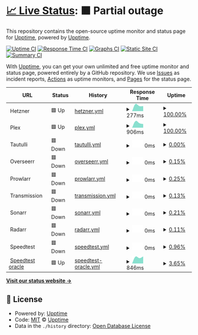 # [📈 Live Status](https://upptime.github.io/upptime): <!--live status--> **🟧 Partial outage**

This repository contains the open-source uptime monitor and status page for [Upptime](https://upptime.js.org), powered by [Upptime](https://github.com/upptime/upptime).

[![Uptime CI](https://github.com/stiefel1234eu/upptime/workflows/Uptime%20CI/badge.svg)](https://github.com/stiefel1234eu/upptime/actions?query=workflow%3A%22Uptime+CI%22)
[![Response Time CI](https://github.com/stiefel1234eu/upptime/workflows/Response%20Time%20CI/badge.svg)](https://github.com/stiefel1234eu/upptime/actions?query=workflow%3A%22Response+Time+CI%22)
[![Graphs CI](https://github.com/stiefel1234eu/upptime/workflows/Graphs%20CI/badge.svg)](https://github.com/stiefel1234eu/upptime/actions?query=workflow%3A%22Graphs+CI%22)
[![Static Site CI](https://github.com/stiefel1234eu/upptime/workflows/Static%20Site%20CI/badge.svg)](https://github.com/stiefel1234eu/upptime/actions?query=workflow%3A%22Static+Site+CI%22)
[![Summary CI](https://github.com/stiefel1234eu/upptime/workflows/Summary%20CI/badge.svg)](https://github.com/stiefel1234eu/upptime/actions?query=workflow%3A%22Summary+CI%22)

With [Upptime](https://upptime.js.org), you can get your own unlimited and free uptime monitor and status page, powered entirely by a GitHub repository. We use [Issues](https://github.com/upptime/upptime/issues) as incident reports, [Actions](https://github.com/stiefel1234eu/upptime/actions) as uptime monitors, and [Pages](https://upptime.github.io/upptime) for the status page.

<!--start: status pages-->
<!-- This summary is generated by Upptime (https://github.com/upptime/upptime) -->
<!-- Do not edit this manually, your changes will be overwritten -->
<!-- prettier-ignore -->
| URL | Status | History | Response Time | Uptime |
| --- | ------ | ------- | ------------- | ------ |
| <img alt="" src="https://icons.duckduckgo.com/ip3/null.ico" height="13"> Hetzner | 🟩 Up | [hetzner.yml](https://github.com/Stiefel1234eu/upptime/commits/HEAD/history/hetzner.yml) | <details><summary><img alt="Response time graph" src="./graphs/hetzner/response-time-week.png" height="20"> 277ms</summary><br><a href="https://stiefel1234eu.github.io/upptime/history/hetzner"><img alt="Response time 277" src="https://img.shields.io/endpoint?url=https%3A%2F%2Fraw.githubusercontent.com%2FStiefel1234eu%2Fupptime%2FHEAD%2Fapi%2Fhetzner%2Fresponse-time.json"></a><br><a href="https://stiefel1234eu.github.io/upptime/history/hetzner"><img alt="24-hour response time 277" src="https://img.shields.io/endpoint?url=https%3A%2F%2Fraw.githubusercontent.com%2FStiefel1234eu%2Fupptime%2FHEAD%2Fapi%2Fhetzner%2Fresponse-time-day.json"></a><br><a href="https://stiefel1234eu.github.io/upptime/history/hetzner"><img alt="7-day response time 277" src="https://img.shields.io/endpoint?url=https%3A%2F%2Fraw.githubusercontent.com%2FStiefel1234eu%2Fupptime%2FHEAD%2Fapi%2Fhetzner%2Fresponse-time-week.json"></a><br><a href="https://stiefel1234eu.github.io/upptime/history/hetzner"><img alt="30-day response time 277" src="https://img.shields.io/endpoint?url=https%3A%2F%2Fraw.githubusercontent.com%2FStiefel1234eu%2Fupptime%2FHEAD%2Fapi%2Fhetzner%2Fresponse-time-month.json"></a><br><a href="https://stiefel1234eu.github.io/upptime/history/hetzner"><img alt="1-year response time 277" src="https://img.shields.io/endpoint?url=https%3A%2F%2Fraw.githubusercontent.com%2FStiefel1234eu%2Fupptime%2FHEAD%2Fapi%2Fhetzner%2Fresponse-time-year.json"></a></details> | <details><summary><a href="https://stiefel1234eu.github.io/upptime/history/hetzner">100.00%</a></summary><a href="https://stiefel1234eu.github.io/upptime/history/hetzner"><img alt="All-time uptime 100.00%" src="https://img.shields.io/endpoint?url=https%3A%2F%2Fraw.githubusercontent.com%2FStiefel1234eu%2Fupptime%2FHEAD%2Fapi%2Fhetzner%2Fuptime.json"></a><br><a href="https://stiefel1234eu.github.io/upptime/history/hetzner"><img alt="24-hour uptime 100.00%" src="https://img.shields.io/endpoint?url=https%3A%2F%2Fraw.githubusercontent.com%2FStiefel1234eu%2Fupptime%2FHEAD%2Fapi%2Fhetzner%2Fuptime-day.json"></a><br><a href="https://stiefel1234eu.github.io/upptime/history/hetzner"><img alt="7-day uptime 100.00%" src="https://img.shields.io/endpoint?url=https%3A%2F%2Fraw.githubusercontent.com%2FStiefel1234eu%2Fupptime%2FHEAD%2Fapi%2Fhetzner%2Fuptime-week.json"></a><br><a href="https://stiefel1234eu.github.io/upptime/history/hetzner"><img alt="30-day uptime 100.00%" src="https://img.shields.io/endpoint?url=https%3A%2F%2Fraw.githubusercontent.com%2FStiefel1234eu%2Fupptime%2FHEAD%2Fapi%2Fhetzner%2Fuptime-month.json"></a><br><a href="https://stiefel1234eu.github.io/upptime/history/hetzner"><img alt="1-year uptime 100.00%" src="https://img.shields.io/endpoint?url=https%3A%2F%2Fraw.githubusercontent.com%2FStiefel1234eu%2Fupptime%2FHEAD%2Fapi%2Fhetzner%2Fuptime-year.json"></a></details>
| <img alt="" src="https://icons.duckduckgo.com/ip3/null.ico" height="13"> Plex | 🟩 Up | [plex.yml](https://github.com/Stiefel1234eu/upptime/commits/HEAD/history/plex.yml) | <details><summary><img alt="Response time graph" src="./graphs/plex/response-time-week.png" height="20"> 906ms</summary><br><a href="https://stiefel1234eu.github.io/upptime/history/plex"><img alt="Response time 906" src="https://img.shields.io/endpoint?url=https%3A%2F%2Fraw.githubusercontent.com%2FStiefel1234eu%2Fupptime%2FHEAD%2Fapi%2Fplex%2Fresponse-time.json"></a><br><a href="https://stiefel1234eu.github.io/upptime/history/plex"><img alt="24-hour response time 906" src="https://img.shields.io/endpoint?url=https%3A%2F%2Fraw.githubusercontent.com%2FStiefel1234eu%2Fupptime%2FHEAD%2Fapi%2Fplex%2Fresponse-time-day.json"></a><br><a href="https://stiefel1234eu.github.io/upptime/history/plex"><img alt="7-day response time 906" src="https://img.shields.io/endpoint?url=https%3A%2F%2Fraw.githubusercontent.com%2FStiefel1234eu%2Fupptime%2FHEAD%2Fapi%2Fplex%2Fresponse-time-week.json"></a><br><a href="https://stiefel1234eu.github.io/upptime/history/plex"><img alt="30-day response time 906" src="https://img.shields.io/endpoint?url=https%3A%2F%2Fraw.githubusercontent.com%2FStiefel1234eu%2Fupptime%2FHEAD%2Fapi%2Fplex%2Fresponse-time-month.json"></a><br><a href="https://stiefel1234eu.github.io/upptime/history/plex"><img alt="1-year response time 906" src="https://img.shields.io/endpoint?url=https%3A%2F%2Fraw.githubusercontent.com%2FStiefel1234eu%2Fupptime%2FHEAD%2Fapi%2Fplex%2Fresponse-time-year.json"></a></details> | <details><summary><a href="https://stiefel1234eu.github.io/upptime/history/plex">100.00%</a></summary><a href="https://stiefel1234eu.github.io/upptime/history/plex"><img alt="All-time uptime 100.00%" src="https://img.shields.io/endpoint?url=https%3A%2F%2Fraw.githubusercontent.com%2FStiefel1234eu%2Fupptime%2FHEAD%2Fapi%2Fplex%2Fuptime.json"></a><br><a href="https://stiefel1234eu.github.io/upptime/history/plex"><img alt="24-hour uptime 100.00%" src="https://img.shields.io/endpoint?url=https%3A%2F%2Fraw.githubusercontent.com%2FStiefel1234eu%2Fupptime%2FHEAD%2Fapi%2Fplex%2Fuptime-day.json"></a><br><a href="https://stiefel1234eu.github.io/upptime/history/plex"><img alt="7-day uptime 100.00%" src="https://img.shields.io/endpoint?url=https%3A%2F%2Fraw.githubusercontent.com%2FStiefel1234eu%2Fupptime%2FHEAD%2Fapi%2Fplex%2Fuptime-week.json"></a><br><a href="https://stiefel1234eu.github.io/upptime/history/plex"><img alt="30-day uptime 100.00%" src="https://img.shields.io/endpoint?url=https%3A%2F%2Fraw.githubusercontent.com%2FStiefel1234eu%2Fupptime%2FHEAD%2Fapi%2Fplex%2Fuptime-month.json"></a><br><a href="https://stiefel1234eu.github.io/upptime/history/plex"><img alt="1-year uptime 100.00%" src="https://img.shields.io/endpoint?url=https%3A%2F%2Fraw.githubusercontent.com%2FStiefel1234eu%2Fupptime%2FHEAD%2Fapi%2Fplex%2Fuptime-year.json"></a></details>
| <img alt="" src="https://icons.duckduckgo.com/ip3/null.ico" height="13"> Tautulli | 🟥 Down | [tautulli.yml](https://github.com/Stiefel1234eu/upptime/commits/HEAD/history/tautulli.yml) | <details><summary><img alt="Response time graph" src="./graphs/tautulli/response-time-week.png" height="20"> 0ms</summary><br><a href="https://stiefel1234eu.github.io/upptime/history/tautulli"><img alt="Response time 0" src="https://img.shields.io/endpoint?url=https%3A%2F%2Fraw.githubusercontent.com%2FStiefel1234eu%2Fupptime%2FHEAD%2Fapi%2Ftautulli%2Fresponse-time.json"></a><br><a href="https://stiefel1234eu.github.io/upptime/history/tautulli"><img alt="24-hour response time 0" src="https://img.shields.io/endpoint?url=https%3A%2F%2Fraw.githubusercontent.com%2FStiefel1234eu%2Fupptime%2FHEAD%2Fapi%2Ftautulli%2Fresponse-time-day.json"></a><br><a href="https://stiefel1234eu.github.io/upptime/history/tautulli"><img alt="7-day response time 0" src="https://img.shields.io/endpoint?url=https%3A%2F%2Fraw.githubusercontent.com%2FStiefel1234eu%2Fupptime%2FHEAD%2Fapi%2Ftautulli%2Fresponse-time-week.json"></a><br><a href="https://stiefel1234eu.github.io/upptime/history/tautulli"><img alt="30-day response time 0" src="https://img.shields.io/endpoint?url=https%3A%2F%2Fraw.githubusercontent.com%2FStiefel1234eu%2Fupptime%2FHEAD%2Fapi%2Ftautulli%2Fresponse-time-month.json"></a><br><a href="https://stiefel1234eu.github.io/upptime/history/tautulli"><img alt="1-year response time 0" src="https://img.shields.io/endpoint?url=https%3A%2F%2Fraw.githubusercontent.com%2FStiefel1234eu%2Fupptime%2FHEAD%2Fapi%2Ftautulli%2Fresponse-time-year.json"></a></details> | <details><summary><a href="https://stiefel1234eu.github.io/upptime/history/tautulli">0.00%</a></summary><a href="https://stiefel1234eu.github.io/upptime/history/tautulli"><img alt="All-time uptime 0.00%" src="https://img.shields.io/endpoint?url=https%3A%2F%2Fraw.githubusercontent.com%2FStiefel1234eu%2Fupptime%2FHEAD%2Fapi%2Ftautulli%2Fuptime.json"></a><br><a href="https://stiefel1234eu.github.io/upptime/history/tautulli"><img alt="24-hour uptime 0.00%" src="https://img.shields.io/endpoint?url=https%3A%2F%2Fraw.githubusercontent.com%2FStiefel1234eu%2Fupptime%2FHEAD%2Fapi%2Ftautulli%2Fuptime-day.json"></a><br><a href="https://stiefel1234eu.github.io/upptime/history/tautulli"><img alt="7-day uptime 0.00%" src="https://img.shields.io/endpoint?url=https%3A%2F%2Fraw.githubusercontent.com%2FStiefel1234eu%2Fupptime%2FHEAD%2Fapi%2Ftautulli%2Fuptime-week.json"></a><br><a href="https://stiefel1234eu.github.io/upptime/history/tautulli"><img alt="30-day uptime 0.00%" src="https://img.shields.io/endpoint?url=https%3A%2F%2Fraw.githubusercontent.com%2FStiefel1234eu%2Fupptime%2FHEAD%2Fapi%2Ftautulli%2Fuptime-month.json"></a><br><a href="https://stiefel1234eu.github.io/upptime/history/tautulli"><img alt="1-year uptime 0.00%" src="https://img.shields.io/endpoint?url=https%3A%2F%2Fraw.githubusercontent.com%2FStiefel1234eu%2Fupptime%2FHEAD%2Fapi%2Ftautulli%2Fuptime-year.json"></a></details>
| <img alt="" src="https://icons.duckduckgo.com/ip3/null.ico" height="13"> Overseerr | 🟥 Down | [overseerr.yml](https://github.com/Stiefel1234eu/upptime/commits/HEAD/history/overseerr.yml) | <details><summary><img alt="Response time graph" src="./graphs/overseerr/response-time-week.png" height="20"> 0ms</summary><br><a href="https://stiefel1234eu.github.io/upptime/history/overseerr"><img alt="Response time 0" src="https://img.shields.io/endpoint?url=https%3A%2F%2Fraw.githubusercontent.com%2FStiefel1234eu%2Fupptime%2FHEAD%2Fapi%2Foverseerr%2Fresponse-time.json"></a><br><a href="https://stiefel1234eu.github.io/upptime/history/overseerr"><img alt="24-hour response time 0" src="https://img.shields.io/endpoint?url=https%3A%2F%2Fraw.githubusercontent.com%2FStiefel1234eu%2Fupptime%2FHEAD%2Fapi%2Foverseerr%2Fresponse-time-day.json"></a><br><a href="https://stiefel1234eu.github.io/upptime/history/overseerr"><img alt="7-day response time 0" src="https://img.shields.io/endpoint?url=https%3A%2F%2Fraw.githubusercontent.com%2FStiefel1234eu%2Fupptime%2FHEAD%2Fapi%2Foverseerr%2Fresponse-time-week.json"></a><br><a href="https://stiefel1234eu.github.io/upptime/history/overseerr"><img alt="30-day response time 0" src="https://img.shields.io/endpoint?url=https%3A%2F%2Fraw.githubusercontent.com%2FStiefel1234eu%2Fupptime%2FHEAD%2Fapi%2Foverseerr%2Fresponse-time-month.json"></a><br><a href="https://stiefel1234eu.github.io/upptime/history/overseerr"><img alt="1-year response time 0" src="https://img.shields.io/endpoint?url=https%3A%2F%2Fraw.githubusercontent.com%2FStiefel1234eu%2Fupptime%2FHEAD%2Fapi%2Foverseerr%2Fresponse-time-year.json"></a></details> | <details><summary><a href="https://stiefel1234eu.github.io/upptime/history/overseerr">0.15%</a></summary><a href="https://stiefel1234eu.github.io/upptime/history/overseerr"><img alt="All-time uptime 0.15%" src="https://img.shields.io/endpoint?url=https%3A%2F%2Fraw.githubusercontent.com%2FStiefel1234eu%2Fupptime%2FHEAD%2Fapi%2Foverseerr%2Fuptime.json"></a><br><a href="https://stiefel1234eu.github.io/upptime/history/overseerr"><img alt="24-hour uptime 0.15%" src="https://img.shields.io/endpoint?url=https%3A%2F%2Fraw.githubusercontent.com%2FStiefel1234eu%2Fupptime%2FHEAD%2Fapi%2Foverseerr%2Fuptime-day.json"></a><br><a href="https://stiefel1234eu.github.io/upptime/history/overseerr"><img alt="7-day uptime 0.15%" src="https://img.shields.io/endpoint?url=https%3A%2F%2Fraw.githubusercontent.com%2FStiefel1234eu%2Fupptime%2FHEAD%2Fapi%2Foverseerr%2Fuptime-week.json"></a><br><a href="https://stiefel1234eu.github.io/upptime/history/overseerr"><img alt="30-day uptime 0.15%" src="https://img.shields.io/endpoint?url=https%3A%2F%2Fraw.githubusercontent.com%2FStiefel1234eu%2Fupptime%2FHEAD%2Fapi%2Foverseerr%2Fuptime-month.json"></a><br><a href="https://stiefel1234eu.github.io/upptime/history/overseerr"><img alt="1-year uptime 0.15%" src="https://img.shields.io/endpoint?url=https%3A%2F%2Fraw.githubusercontent.com%2FStiefel1234eu%2Fupptime%2FHEAD%2Fapi%2Foverseerr%2Fuptime-year.json"></a></details>
| <img alt="" src="https://icons.duckduckgo.com/ip3/null.ico" height="13"> Prowlarr | 🟥 Down | [prowlarr.yml](https://github.com/Stiefel1234eu/upptime/commits/HEAD/history/prowlarr.yml) | <details><summary><img alt="Response time graph" src="./graphs/prowlarr/response-time-week.png" height="20"> 0ms</summary><br><a href="https://stiefel1234eu.github.io/upptime/history/prowlarr"><img alt="Response time 0" src="https://img.shields.io/endpoint?url=https%3A%2F%2Fraw.githubusercontent.com%2FStiefel1234eu%2Fupptime%2FHEAD%2Fapi%2Fprowlarr%2Fresponse-time.json"></a><br><a href="https://stiefel1234eu.github.io/upptime/history/prowlarr"><img alt="24-hour response time 0" src="https://img.shields.io/endpoint?url=https%3A%2F%2Fraw.githubusercontent.com%2FStiefel1234eu%2Fupptime%2FHEAD%2Fapi%2Fprowlarr%2Fresponse-time-day.json"></a><br><a href="https://stiefel1234eu.github.io/upptime/history/prowlarr"><img alt="7-day response time 0" src="https://img.shields.io/endpoint?url=https%3A%2F%2Fraw.githubusercontent.com%2FStiefel1234eu%2Fupptime%2FHEAD%2Fapi%2Fprowlarr%2Fresponse-time-week.json"></a><br><a href="https://stiefel1234eu.github.io/upptime/history/prowlarr"><img alt="30-day response time 0" src="https://img.shields.io/endpoint?url=https%3A%2F%2Fraw.githubusercontent.com%2FStiefel1234eu%2Fupptime%2FHEAD%2Fapi%2Fprowlarr%2Fresponse-time-month.json"></a><br><a href="https://stiefel1234eu.github.io/upptime/history/prowlarr"><img alt="1-year response time 0" src="https://img.shields.io/endpoint?url=https%3A%2F%2Fraw.githubusercontent.com%2FStiefel1234eu%2Fupptime%2FHEAD%2Fapi%2Fprowlarr%2Fresponse-time-year.json"></a></details> | <details><summary><a href="https://stiefel1234eu.github.io/upptime/history/prowlarr">0.25%</a></summary><a href="https://stiefel1234eu.github.io/upptime/history/prowlarr"><img alt="All-time uptime 0.25%" src="https://img.shields.io/endpoint?url=https%3A%2F%2Fraw.githubusercontent.com%2FStiefel1234eu%2Fupptime%2FHEAD%2Fapi%2Fprowlarr%2Fuptime.json"></a><br><a href="https://stiefel1234eu.github.io/upptime/history/prowlarr"><img alt="24-hour uptime 0.25%" src="https://img.shields.io/endpoint?url=https%3A%2F%2Fraw.githubusercontent.com%2FStiefel1234eu%2Fupptime%2FHEAD%2Fapi%2Fprowlarr%2Fuptime-day.json"></a><br><a href="https://stiefel1234eu.github.io/upptime/history/prowlarr"><img alt="7-day uptime 0.25%" src="https://img.shields.io/endpoint?url=https%3A%2F%2Fraw.githubusercontent.com%2FStiefel1234eu%2Fupptime%2FHEAD%2Fapi%2Fprowlarr%2Fuptime-week.json"></a><br><a href="https://stiefel1234eu.github.io/upptime/history/prowlarr"><img alt="30-day uptime 0.25%" src="https://img.shields.io/endpoint?url=https%3A%2F%2Fraw.githubusercontent.com%2FStiefel1234eu%2Fupptime%2FHEAD%2Fapi%2Fprowlarr%2Fuptime-month.json"></a><br><a href="https://stiefel1234eu.github.io/upptime/history/prowlarr"><img alt="1-year uptime 0.25%" src="https://img.shields.io/endpoint?url=https%3A%2F%2Fraw.githubusercontent.com%2FStiefel1234eu%2Fupptime%2FHEAD%2Fapi%2Fprowlarr%2Fuptime-year.json"></a></details>
| <img alt="" src="https://icons.duckduckgo.com/ip3/null.ico" height="13"> Transmission | 🟥 Down | [transmission.yml](https://github.com/Stiefel1234eu/upptime/commits/HEAD/history/transmission.yml) | <details><summary><img alt="Response time graph" src="./graphs/transmission/response-time-week.png" height="20"> 0ms</summary><br><a href="https://stiefel1234eu.github.io/upptime/history/transmission"><img alt="Response time 0" src="https://img.shields.io/endpoint?url=https%3A%2F%2Fraw.githubusercontent.com%2FStiefel1234eu%2Fupptime%2FHEAD%2Fapi%2Ftransmission%2Fresponse-time.json"></a><br><a href="https://stiefel1234eu.github.io/upptime/history/transmission"><img alt="24-hour response time 0" src="https://img.shields.io/endpoint?url=https%3A%2F%2Fraw.githubusercontent.com%2FStiefel1234eu%2Fupptime%2FHEAD%2Fapi%2Ftransmission%2Fresponse-time-day.json"></a><br><a href="https://stiefel1234eu.github.io/upptime/history/transmission"><img alt="7-day response time 0" src="https://img.shields.io/endpoint?url=https%3A%2F%2Fraw.githubusercontent.com%2FStiefel1234eu%2Fupptime%2FHEAD%2Fapi%2Ftransmission%2Fresponse-time-week.json"></a><br><a href="https://stiefel1234eu.github.io/upptime/history/transmission"><img alt="30-day response time 0" src="https://img.shields.io/endpoint?url=https%3A%2F%2Fraw.githubusercontent.com%2FStiefel1234eu%2Fupptime%2FHEAD%2Fapi%2Ftransmission%2Fresponse-time-month.json"></a><br><a href="https://stiefel1234eu.github.io/upptime/history/transmission"><img alt="1-year response time 0" src="https://img.shields.io/endpoint?url=https%3A%2F%2Fraw.githubusercontent.com%2FStiefel1234eu%2Fupptime%2FHEAD%2Fapi%2Ftransmission%2Fresponse-time-year.json"></a></details> | <details><summary><a href="https://stiefel1234eu.github.io/upptime/history/transmission">0.13%</a></summary><a href="https://stiefel1234eu.github.io/upptime/history/transmission"><img alt="All-time uptime 0.13%" src="https://img.shields.io/endpoint?url=https%3A%2F%2Fraw.githubusercontent.com%2FStiefel1234eu%2Fupptime%2FHEAD%2Fapi%2Ftransmission%2Fuptime.json"></a><br><a href="https://stiefel1234eu.github.io/upptime/history/transmission"><img alt="24-hour uptime 0.13%" src="https://img.shields.io/endpoint?url=https%3A%2F%2Fraw.githubusercontent.com%2FStiefel1234eu%2Fupptime%2FHEAD%2Fapi%2Ftransmission%2Fuptime-day.json"></a><br><a href="https://stiefel1234eu.github.io/upptime/history/transmission"><img alt="7-day uptime 0.13%" src="https://img.shields.io/endpoint?url=https%3A%2F%2Fraw.githubusercontent.com%2FStiefel1234eu%2Fupptime%2FHEAD%2Fapi%2Ftransmission%2Fuptime-week.json"></a><br><a href="https://stiefel1234eu.github.io/upptime/history/transmission"><img alt="30-day uptime 0.13%" src="https://img.shields.io/endpoint?url=https%3A%2F%2Fraw.githubusercontent.com%2FStiefel1234eu%2Fupptime%2FHEAD%2Fapi%2Ftransmission%2Fuptime-month.json"></a><br><a href="https://stiefel1234eu.github.io/upptime/history/transmission"><img alt="1-year uptime 0.13%" src="https://img.shields.io/endpoint?url=https%3A%2F%2Fraw.githubusercontent.com%2FStiefel1234eu%2Fupptime%2FHEAD%2Fapi%2Ftransmission%2Fuptime-year.json"></a></details>
| <img alt="" src="https://icons.duckduckgo.com/ip3/null.ico" height="13"> Sonarr | 🟥 Down | [sonarr.yml](https://github.com/Stiefel1234eu/upptime/commits/HEAD/history/sonarr.yml) | <details><summary><img alt="Response time graph" src="./graphs/sonarr/response-time-week.png" height="20"> 0ms</summary><br><a href="https://stiefel1234eu.github.io/upptime/history/sonarr"><img alt="Response time 0" src="https://img.shields.io/endpoint?url=https%3A%2F%2Fraw.githubusercontent.com%2FStiefel1234eu%2Fupptime%2FHEAD%2Fapi%2Fsonarr%2Fresponse-time.json"></a><br><a href="https://stiefel1234eu.github.io/upptime/history/sonarr"><img alt="24-hour response time 0" src="https://img.shields.io/endpoint?url=https%3A%2F%2Fraw.githubusercontent.com%2FStiefel1234eu%2Fupptime%2FHEAD%2Fapi%2Fsonarr%2Fresponse-time-day.json"></a><br><a href="https://stiefel1234eu.github.io/upptime/history/sonarr"><img alt="7-day response time 0" src="https://img.shields.io/endpoint?url=https%3A%2F%2Fraw.githubusercontent.com%2FStiefel1234eu%2Fupptime%2FHEAD%2Fapi%2Fsonarr%2Fresponse-time-week.json"></a><br><a href="https://stiefel1234eu.github.io/upptime/history/sonarr"><img alt="30-day response time 0" src="https://img.shields.io/endpoint?url=https%3A%2F%2Fraw.githubusercontent.com%2FStiefel1234eu%2Fupptime%2FHEAD%2Fapi%2Fsonarr%2Fresponse-time-month.json"></a><br><a href="https://stiefel1234eu.github.io/upptime/history/sonarr"><img alt="1-year response time 0" src="https://img.shields.io/endpoint?url=https%3A%2F%2Fraw.githubusercontent.com%2FStiefel1234eu%2Fupptime%2FHEAD%2Fapi%2Fsonarr%2Fresponse-time-year.json"></a></details> | <details><summary><a href="https://stiefel1234eu.github.io/upptime/history/sonarr">0.21%</a></summary><a href="https://stiefel1234eu.github.io/upptime/history/sonarr"><img alt="All-time uptime 0.21%" src="https://img.shields.io/endpoint?url=https%3A%2F%2Fraw.githubusercontent.com%2FStiefel1234eu%2Fupptime%2FHEAD%2Fapi%2Fsonarr%2Fuptime.json"></a><br><a href="https://stiefel1234eu.github.io/upptime/history/sonarr"><img alt="24-hour uptime 0.21%" src="https://img.shields.io/endpoint?url=https%3A%2F%2Fraw.githubusercontent.com%2FStiefel1234eu%2Fupptime%2FHEAD%2Fapi%2Fsonarr%2Fuptime-day.json"></a><br><a href="https://stiefel1234eu.github.io/upptime/history/sonarr"><img alt="7-day uptime 0.21%" src="https://img.shields.io/endpoint?url=https%3A%2F%2Fraw.githubusercontent.com%2FStiefel1234eu%2Fupptime%2FHEAD%2Fapi%2Fsonarr%2Fuptime-week.json"></a><br><a href="https://stiefel1234eu.github.io/upptime/history/sonarr"><img alt="30-day uptime 0.21%" src="https://img.shields.io/endpoint?url=https%3A%2F%2Fraw.githubusercontent.com%2FStiefel1234eu%2Fupptime%2FHEAD%2Fapi%2Fsonarr%2Fuptime-month.json"></a><br><a href="https://stiefel1234eu.github.io/upptime/history/sonarr"><img alt="1-year uptime 0.21%" src="https://img.shields.io/endpoint?url=https%3A%2F%2Fraw.githubusercontent.com%2FStiefel1234eu%2Fupptime%2FHEAD%2Fapi%2Fsonarr%2Fuptime-year.json"></a></details>
| <img alt="" src="https://icons.duckduckgo.com/ip3/null.ico" height="13"> Radarr | 🟥 Down | [radarr.yml](https://github.com/Stiefel1234eu/upptime/commits/HEAD/history/radarr.yml) | <details><summary><img alt="Response time graph" src="./graphs/radarr/response-time-week.png" height="20"> 0ms</summary><br><a href="https://stiefel1234eu.github.io/upptime/history/radarr"><img alt="Response time 0" src="https://img.shields.io/endpoint?url=https%3A%2F%2Fraw.githubusercontent.com%2FStiefel1234eu%2Fupptime%2FHEAD%2Fapi%2Fradarr%2Fresponse-time.json"></a><br><a href="https://stiefel1234eu.github.io/upptime/history/radarr"><img alt="24-hour response time 0" src="https://img.shields.io/endpoint?url=https%3A%2F%2Fraw.githubusercontent.com%2FStiefel1234eu%2Fupptime%2FHEAD%2Fapi%2Fradarr%2Fresponse-time-day.json"></a><br><a href="https://stiefel1234eu.github.io/upptime/history/radarr"><img alt="7-day response time 0" src="https://img.shields.io/endpoint?url=https%3A%2F%2Fraw.githubusercontent.com%2FStiefel1234eu%2Fupptime%2FHEAD%2Fapi%2Fradarr%2Fresponse-time-week.json"></a><br><a href="https://stiefel1234eu.github.io/upptime/history/radarr"><img alt="30-day response time 0" src="https://img.shields.io/endpoint?url=https%3A%2F%2Fraw.githubusercontent.com%2FStiefel1234eu%2Fupptime%2FHEAD%2Fapi%2Fradarr%2Fresponse-time-month.json"></a><br><a href="https://stiefel1234eu.github.io/upptime/history/radarr"><img alt="1-year response time 0" src="https://img.shields.io/endpoint?url=https%3A%2F%2Fraw.githubusercontent.com%2FStiefel1234eu%2Fupptime%2FHEAD%2Fapi%2Fradarr%2Fresponse-time-year.json"></a></details> | <details><summary><a href="https://stiefel1234eu.github.io/upptime/history/radarr">0.11%</a></summary><a href="https://stiefel1234eu.github.io/upptime/history/radarr"><img alt="All-time uptime 0.11%" src="https://img.shields.io/endpoint?url=https%3A%2F%2Fraw.githubusercontent.com%2FStiefel1234eu%2Fupptime%2FHEAD%2Fapi%2Fradarr%2Fuptime.json"></a><br><a href="https://stiefel1234eu.github.io/upptime/history/radarr"><img alt="24-hour uptime 0.11%" src="https://img.shields.io/endpoint?url=https%3A%2F%2Fraw.githubusercontent.com%2FStiefel1234eu%2Fupptime%2FHEAD%2Fapi%2Fradarr%2Fuptime-day.json"></a><br><a href="https://stiefel1234eu.github.io/upptime/history/radarr"><img alt="7-day uptime 0.11%" src="https://img.shields.io/endpoint?url=https%3A%2F%2Fraw.githubusercontent.com%2FStiefel1234eu%2Fupptime%2FHEAD%2Fapi%2Fradarr%2Fuptime-week.json"></a><br><a href="https://stiefel1234eu.github.io/upptime/history/radarr"><img alt="30-day uptime 0.11%" src="https://img.shields.io/endpoint?url=https%3A%2F%2Fraw.githubusercontent.com%2FStiefel1234eu%2Fupptime%2FHEAD%2Fapi%2Fradarr%2Fuptime-month.json"></a><br><a href="https://stiefel1234eu.github.io/upptime/history/radarr"><img alt="1-year uptime 0.11%" src="https://img.shields.io/endpoint?url=https%3A%2F%2Fraw.githubusercontent.com%2FStiefel1234eu%2Fupptime%2FHEAD%2Fapi%2Fradarr%2Fuptime-year.json"></a></details>
| <img alt="" src="https://icons.duckduckgo.com/ip3/null.ico" height="13"> Speedtest | 🟥 Down | [speedtest.yml](https://github.com/Stiefel1234eu/upptime/commits/HEAD/history/speedtest.yml) | <details><summary><img alt="Response time graph" src="./graphs/speedtest/response-time-week.png" height="20"> 0ms</summary><br><a href="https://stiefel1234eu.github.io/upptime/history/speedtest"><img alt="Response time 0" src="https://img.shields.io/endpoint?url=https%3A%2F%2Fraw.githubusercontent.com%2FStiefel1234eu%2Fupptime%2FHEAD%2Fapi%2Fspeedtest%2Fresponse-time.json"></a><br><a href="https://stiefel1234eu.github.io/upptime/history/speedtest"><img alt="24-hour response time 0" src="https://img.shields.io/endpoint?url=https%3A%2F%2Fraw.githubusercontent.com%2FStiefel1234eu%2Fupptime%2FHEAD%2Fapi%2Fspeedtest%2Fresponse-time-day.json"></a><br><a href="https://stiefel1234eu.github.io/upptime/history/speedtest"><img alt="7-day response time 0" src="https://img.shields.io/endpoint?url=https%3A%2F%2Fraw.githubusercontent.com%2FStiefel1234eu%2Fupptime%2FHEAD%2Fapi%2Fspeedtest%2Fresponse-time-week.json"></a><br><a href="https://stiefel1234eu.github.io/upptime/history/speedtest"><img alt="30-day response time 0" src="https://img.shields.io/endpoint?url=https%3A%2F%2Fraw.githubusercontent.com%2FStiefel1234eu%2Fupptime%2FHEAD%2Fapi%2Fspeedtest%2Fresponse-time-month.json"></a><br><a href="https://stiefel1234eu.github.io/upptime/history/speedtest"><img alt="1-year response time 0" src="https://img.shields.io/endpoint?url=https%3A%2F%2Fraw.githubusercontent.com%2FStiefel1234eu%2Fupptime%2FHEAD%2Fapi%2Fspeedtest%2Fresponse-time-year.json"></a></details> | <details><summary><a href="https://stiefel1234eu.github.io/upptime/history/speedtest">0.96%</a></summary><a href="https://stiefel1234eu.github.io/upptime/history/speedtest"><img alt="All-time uptime 0.96%" src="https://img.shields.io/endpoint?url=https%3A%2F%2Fraw.githubusercontent.com%2FStiefel1234eu%2Fupptime%2FHEAD%2Fapi%2Fspeedtest%2Fuptime.json"></a><br><a href="https://stiefel1234eu.github.io/upptime/history/speedtest"><img alt="24-hour uptime 0.96%" src="https://img.shields.io/endpoint?url=https%3A%2F%2Fraw.githubusercontent.com%2FStiefel1234eu%2Fupptime%2FHEAD%2Fapi%2Fspeedtest%2Fuptime-day.json"></a><br><a href="https://stiefel1234eu.github.io/upptime/history/speedtest"><img alt="7-day uptime 0.96%" src="https://img.shields.io/endpoint?url=https%3A%2F%2Fraw.githubusercontent.com%2FStiefel1234eu%2Fupptime%2FHEAD%2Fapi%2Fspeedtest%2Fuptime-week.json"></a><br><a href="https://stiefel1234eu.github.io/upptime/history/speedtest"><img alt="30-day uptime 0.96%" src="https://img.shields.io/endpoint?url=https%3A%2F%2Fraw.githubusercontent.com%2FStiefel1234eu%2Fupptime%2FHEAD%2Fapi%2Fspeedtest%2Fuptime-month.json"></a><br><a href="https://stiefel1234eu.github.io/upptime/history/speedtest"><img alt="1-year uptime 0.96%" src="https://img.shields.io/endpoint?url=https%3A%2F%2Fraw.githubusercontent.com%2FStiefel1234eu%2Fupptime%2FHEAD%2Fapi%2Fspeedtest%2Fuptime-year.json"></a></details>
| <img alt="" src="https://icons.duckduckgo.com/ip3/speedtest.oracle.stiefel1234.eu.ico" height="13"> [Speedtest oracle](https://speedtest.oracle.stiefel1234.eu) | 🟩 Up | [speedtest-oracle.yml](https://github.com/Stiefel1234eu/upptime/commits/HEAD/history/speedtest-oracle.yml) | <details><summary><img alt="Response time graph" src="./graphs/speedtest-oracle/response-time-week.png" height="20"> 846ms</summary><br><a href="https://stiefel1234eu.github.io/upptime/history/speedtest-oracle"><img alt="Response time 846" src="https://img.shields.io/endpoint?url=https%3A%2F%2Fraw.githubusercontent.com%2FStiefel1234eu%2Fupptime%2FHEAD%2Fapi%2Fspeedtest-oracle%2Fresponse-time.json"></a><br><a href="https://stiefel1234eu.github.io/upptime/history/speedtest-oracle"><img alt="24-hour response time 846" src="https://img.shields.io/endpoint?url=https%3A%2F%2Fraw.githubusercontent.com%2FStiefel1234eu%2Fupptime%2FHEAD%2Fapi%2Fspeedtest-oracle%2Fresponse-time-day.json"></a><br><a href="https://stiefel1234eu.github.io/upptime/history/speedtest-oracle"><img alt="7-day response time 846" src="https://img.shields.io/endpoint?url=https%3A%2F%2Fraw.githubusercontent.com%2FStiefel1234eu%2Fupptime%2FHEAD%2Fapi%2Fspeedtest-oracle%2Fresponse-time-week.json"></a><br><a href="https://stiefel1234eu.github.io/upptime/history/speedtest-oracle"><img alt="30-day response time 846" src="https://img.shields.io/endpoint?url=https%3A%2F%2Fraw.githubusercontent.com%2FStiefel1234eu%2Fupptime%2FHEAD%2Fapi%2Fspeedtest-oracle%2Fresponse-time-month.json"></a><br><a href="https://stiefel1234eu.github.io/upptime/history/speedtest-oracle"><img alt="1-year response time 846" src="https://img.shields.io/endpoint?url=https%3A%2F%2Fraw.githubusercontent.com%2FStiefel1234eu%2Fupptime%2FHEAD%2Fapi%2Fspeedtest-oracle%2Fresponse-time-year.json"></a></details> | <details><summary><a href="https://stiefel1234eu.github.io/upptime/history/speedtest-oracle">3.65%</a></summary><a href="https://stiefel1234eu.github.io/upptime/history/speedtest-oracle"><img alt="All-time uptime 3.65%" src="https://img.shields.io/endpoint?url=https%3A%2F%2Fraw.githubusercontent.com%2FStiefel1234eu%2Fupptime%2FHEAD%2Fapi%2Fspeedtest-oracle%2Fuptime.json"></a><br><a href="https://stiefel1234eu.github.io/upptime/history/speedtest-oracle"><img alt="24-hour uptime 3.65%" src="https://img.shields.io/endpoint?url=https%3A%2F%2Fraw.githubusercontent.com%2FStiefel1234eu%2Fupptime%2FHEAD%2Fapi%2Fspeedtest-oracle%2Fuptime-day.json"></a><br><a href="https://stiefel1234eu.github.io/upptime/history/speedtest-oracle"><img alt="7-day uptime 3.65%" src="https://img.shields.io/endpoint?url=https%3A%2F%2Fraw.githubusercontent.com%2FStiefel1234eu%2Fupptime%2FHEAD%2Fapi%2Fspeedtest-oracle%2Fuptime-week.json"></a><br><a href="https://stiefel1234eu.github.io/upptime/history/speedtest-oracle"><img alt="30-day uptime 3.65%" src="https://img.shields.io/endpoint?url=https%3A%2F%2Fraw.githubusercontent.com%2FStiefel1234eu%2Fupptime%2FHEAD%2Fapi%2Fspeedtest-oracle%2Fuptime-month.json"></a><br><a href="https://stiefel1234eu.github.io/upptime/history/speedtest-oracle"><img alt="1-year uptime 3.65%" src="https://img.shields.io/endpoint?url=https%3A%2F%2Fraw.githubusercontent.com%2FStiefel1234eu%2Fupptime%2FHEAD%2Fapi%2Fspeedtest-oracle%2Fuptime-year.json"></a></details>

<!--end: status pages-->

[**Visit our status website →**](https://upptime.github.io/upptime)

## 📄 License

- Powered by: [Upptime](https://github.com/upptime/upptime)
- Code: [MIT](./LICENSE) © [Upptime](https://upptime.js.org)
- Data in the `./history` directory: [Open Database License](https://opendatacommons.org/licenses/odbl/1-0/)
